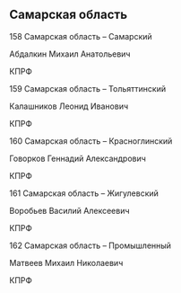 ## Самарская область
   
   158 Самарская область – Самарский
   
   Абдалкин Михаил Анатольевич
   
   КПРФ
   
   159 Самарская область – Тольяттинский
   
   Калашников Леонид Иванович
   
   КПРФ
   
   160 Самарская область – Красноглинский
   
   Говорков Геннадий Александрович
   
   КПРФ
   
   161 Самарская область – Жигулевский
   
   Воробьев Василий Алексеевич
   
   КПРФ
   
   162 Самарская область – Промышленный
   
   Матвеев Михаил Николаевич
   
   КПРФ
   
